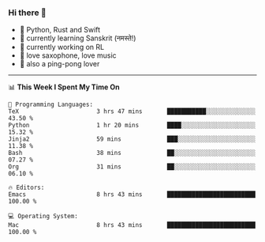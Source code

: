 ### Hi there 👋

- 📙 Python, Rust and Swift
- 🌱 currently learning Sanskrit (नमस्ते!)
- 🔭 currently working on RL
- 🎷 love saxophone, love music
- 🏓 also a ping-pong lover

<!--
**ZiqinGong/ZiqinGong** is a ✨ _special_ ✨ repository because its `README.md` (this file) appears on your GitHub profile.

Here are some ideas to get you started:

- 🔭 I’m currently working on ...
- 🌱 I’m currently learning ...
- 👯 I’m looking to collaborate on ...
- 🤔 I’m looking for help with ...
- 💬 Ask me about ...
- 📫 gongzq0301@sjtu.edu.cn
- 😄 Pronouns: ...
- ⚡ Fun fact: ...
-->

---

<!--START_SECTION:waka-->
📊 **This Week I Spent My Time On** 

```text
💬 Programming Languages: 
TeX                      3 hrs 47 mins       ███████████░░░░░░░░░░░░░░   43.50 % 
Python                   1 hr 20 mins        ████░░░░░░░░░░░░░░░░░░░░░   15.32 % 
Jinja2                   59 mins             ███░░░░░░░░░░░░░░░░░░░░░░   11.38 % 
Bash                     38 mins             ██░░░░░░░░░░░░░░░░░░░░░░░   07.27 % 
Org                      31 mins             ██░░░░░░░░░░░░░░░░░░░░░░░   06.10 % 

🔥 Editors: 
Emacs                    8 hrs 43 mins       █████████████████████████   100.00 % 

💻 Operating System: 
Mac                      8 hrs 43 mins       █████████████████████████   100.00 % 
```


<!--END_SECTION:waka-->
